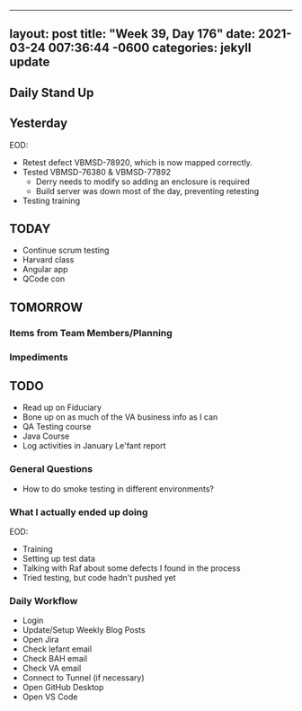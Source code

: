 
---
layout: post
title:  "Week 39, Day 176"
date:   2021-03-24 007:36:44 -0600
categories: jekyll update
---

## Daily Stand Up
## Yesterday
EOD:
* Retest defect VBMSD-78920, which is now mapped correctly.
* Tested VBMSD-76380 & VBMSD-77892
  * Derry needs to modify so adding an enclosure is required
  * Build server was down most of the day, preventing retesting
* Testing training

## TODAY
* Continue scrum testing
* Harvard class
* Angular app
* QCode con

## TOMORROW

### Items from Team Members/Planning

### Impediments

## TODO
* Read up on Fiduciary
* Bone up on as much of the VA business info as I can
* QA Testing course
* Java Course
* Log activities in January Le'fant report

### General Questions  
* How to do smoke testing in different environments?
### What I actually ended up doing
EOD:
* Training
* Setting up test data
* Talking with Raf about some defects I found in the process
* Tried testing, but code hadn't pushed yet

### Daily Workflow
* Login
* Update/Setup Weekly Blog Posts
* Open Jira
* Check lefant email
* Check BAH email
* Check VA email
* Connect to Tunnel (if necessary)
* Open GitHub Desktop
* Open VS Code